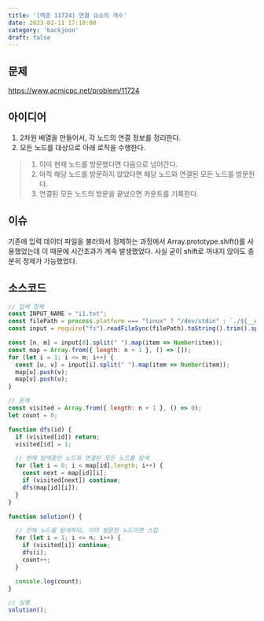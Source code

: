 ```yaml
---
title: '[백준 11724] 연결 요소의 개수'
date: 2023-02-11 17:10:00
category: 'backjoon'
draft: false
---
```


## 문제
https://www.acmicpc.net/problem/11724

## 아이디어
1. 2차원 배열을 만들어서, 각 노드의 연결 정보를 정리한다.  
2. 모든 노드를 대상으로 아래 로직을 수행한다.
> 1. 이미 현재 노드를 방문했다면 다음으로 넘어간다.
> 2. 아직 해당 노드를 방문하지 않았다면 해당 노드와 연결된 모든 노드를 방문한다.
> 3. 연결된 모든 노드의 방문을 끝냈으면 카운트를 기록한다.

## 이슈
기존에 입력 데이터 파일을 불러와서 정제하는 과정에서 Array.prototype.shift()를 사용했었는데 이 때문에 시간초과가 계속 발생했었다. 사실 굳이 shift로 꺼내지 않아도 충분히 정제가 가능했었다.

## 소스코드
```js
// 입력 정제
const INPUT_NAME = "i1.txt";
const filePath = process.platform === "linux" ? "/dev/stdin" : `./${__dirname.split('\\').pop()}/${INPUT_NAME}`;
const input = require("fs").readFileSync(filePath).toString().trim().split("\n").map(item => item.trim());

const [n, m] = input[0].split(" ").map(item => Number(item));
const map = Array.from({ length: n + 1 }, () => []);
for (let i = 1; i <= m; i++) {
  const [u, v] = input[i].split(" ").map(item => Number(item));
  map[u].push(v);
  map[v].push(u);
}

// 문제
const visited = Array.from({ length: n + 1 }, () => 0);
let count = 0;

function dfs(id) {
  if (visited[id]) return;
  visited[id] = 1;

  // 현재 탐색중인 노드와 연결된 모든 노드를 탐색
  for (let i = 0; i < map[id].length; i++) {
    const next = map[id][i];
    if (visited[next]) continue;
    dfs(map[id][i]);
  }
}

function solution() {

  // 전체 노드를 탐색하되, 이미 방문한 노드이면 스킵
  for (let i = 1; i <= n; i++) {
    if (visited[i]) continue;
    dfs(i);
    count++;
  }

  console.log(count);
}

// 실행
solution();
```